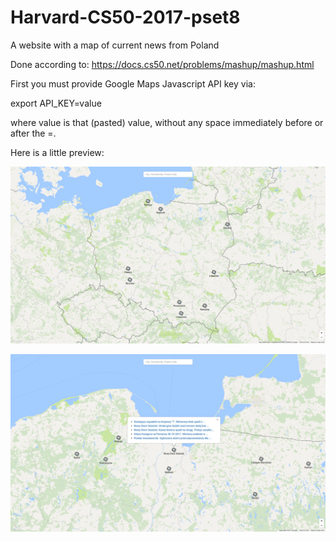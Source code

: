 # Harvard-CS50-2017-pset8
A website with a map of current news from Poland

Done according to: https://docs.cs50.net/problems/mashup/mashup.html

First you must provide Google Maps Javascript API key via:

export API_KEY=value

where value is that (pasted) value, without any space immediately before or after the =.
  
Here is a little preview:

![Alt text](mashup-poland-preview-map.png?raw=true "map of Poland")

![Alt text](mashup-poland-preview-articles.png?raw=true "articles on map")

